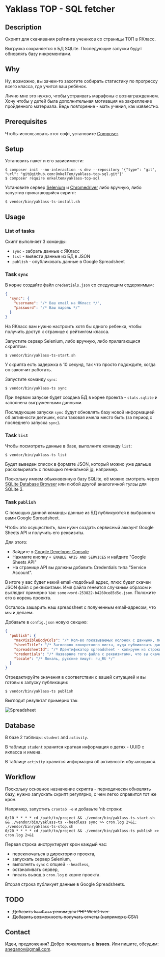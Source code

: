 # Yaklass TOP - SQL fetcher

## Description

Скрипт для скачивания рейтинга учеников со страницы ТОП в ЯКласс.

Выгрузка сохраняется в БД SQLite. Последующие запуски будут обновлять базу инкрементами.

## Why

Ну, возможно, вы зачем-то захотите собирать статистику по прогрессу всего класса, 
где учится ваш ребёнок.

Лично мне это нужно, чтобы устраивать марафоны с вознаграждением. Хочу чтобы 
у детей была дополнительная мотивация на закрепление пройденного материала. 
Ведь повторение - мать учения, как изввестно. 

## Prerequisites

Чтобы использовать этот софт, установите [Composer](https://getcomposer.org/).

## Setup

Установить пакет и его зависимости:

```
$ composer init --no-interaction -s dev --repository '{"type": "git", "url": "git@github.com:OnkelTem/yaklass-top-sql.git"}'
$ composer require onkeltem/yaklass-top-sql
```

Установите сервер [Selenium](http://selenium-release.storage.googleapis.com/index.html) 
и [Chromedriver](https://sites.google.com/a/chromium.org/chromedriver/downloads) либо вручную, 
либо запустив прилагающийся скрипт: 

```
$ vendor/bin/yaklass-ts-install.sh
```

## Usage

### List of tasks

Скипт выполняет 3 команды:

* `sync` - забрать данные с ЯКласс 
* `list` - вывести данные из БД в JSON
* `publish` - опубликовать данные в Google Spreadsheet

### Task `sync`

В корне создайте файл `credentials.json` со следующим содержимым:

```json
{
  "sync": {
    "username": "/* Ваш email на ЯКласс */",
    "password": "/* Ваш пароль */"
  }
}
```

На ЯКласс вам нужно настроить хотя бы одного ребенка, чтобы получить доступ к странице с рейтингом класса. 

Запустите сервер Selenium, либо вручную, либо прилагающися скриптом:

```
$ vendor/bin/yaklass-ts-start.sh
```

У скрипта есть задержка в 10 секунд, так что просто подождите, когда он закончит работать.

Запустите команду `sync`:

```
$ vendor/bin/yaklass-ts sync 
```

При первом запуске будет создана БД в корне проекта - `stats.sqlite` и заполнена 
выгруженными данными.

Последующие запуски `sync` будут обновлять базу новой информацией об активности 
детишек, если таковая имела место быть (за период с последнего запуска `sync`).  

### Task `list`

Чтобы посмотреть данные в базе, выполните команду `list`:
 
```
$ vendor/bin/yaklass-ts list
```

Будет выведен список в формате JSON, который можно уже дальше расковыривать с помощью 
гениальной [jq](https://stedolan.github.io/jq/), например.

Поскольку имеем обыкновенную базу SQLite, её можно смотреть через 
[SQLite Database Browser](https://sqlitebrowser.org/) или любой другой аналогичной
тулзы для SQLite 3. 

### Task `publish`

С помощью данной команды данные из БД публикуются в выбранном вами Google Spreadsheet. 

Чтобы это осуществить, вам нужн создать сервисный аккаунт Google Sheets API и 
получить его реквизиты.

Для этого:

* Зайдите в [Google Developer Console](https://console.developers.google.com/)
* Нажмите кнопку `+ ENABLE APIS AND SERVICES` и найдите "Google Sheets API"
* На странице API вы должны добавить Credentials типа "Service Account".

В итоге у вас будет некий email-подобный адрес, плюс будет скачен JSON файл с реквизитами.
Имя файла генеится случаным образом и выглядит примерно так: `some-word-253822-b4260ce85d5c.json`.
Положите его в корень проекта.

Осталось зашарить наш spreadsheet с полученным email-адресом, что мы и делаем.

Добавьте в `config.json` новую секцию:

```json
{
  "publish": {
    "maxVisibleBodyCols": "/* Кол-во показываемых колонок с данными, по-умолчанию: 50 */",
    "sheetTitle": "/* Заголовок конкретного листа, куда публиковать данные */",
    "spreadsheetId": "/* Идентификатор spreadsheet - копируем из строки адреса */",
    "credentials": "/* Назварние того файла с реквизитами, что вы скачали */",
    "locale": "/* Локаль, русские пишут: ru_RU */"
  }
}
```

Отредактируйте значения в соответствии с вашей ситуацией и вы готовы к запуску публикации:

```
$ vendor/bin/yaklass-ts publish
```

Выглядит результат примерно так:

![Spreadsheet](https://i.gyazo.com/9b7ffa0706e2424daa31ba7e5330a5af.png) 

## Database

В базе 2 таблицы: `student` and `activity`.

В таблице `student` хранится краткая информация о детях - UUID с якласса и имена.

В таблице `activity` хранится информация об активности обучающихся.

## Workflow

Поскольку основное назначение скрипта - периодически обновлять базу, нужно
запускать скрипт регулярно, с чем легко справится тот же крон. 

Например, запустить `crontab -e` и добавьте 'nb строки:
  
```
0/10 * * * * cd /path/to/project && ./vendor/bin/yaklass-ts-start.sh && ./vendor/bin/yaklass-ts --headless sync >> cron.log 2>&1; ./vendor/bin/yaklass-ts-stop.sh
0/20 * * * * cd /path/to/project && ./vendor/bin/yaklass-ts publish >> cron.log 2>&1
```

Первая строка инструктирует крон каждый час:
 
* переключаться в директорию проекта,
* запускать сервер Selenium,
* выполнять `sync` с опцией `--headless`, 
* останаливать сервер,
* писать вывод в `cron.log` в корне проекта.

Вторая строка публикует данные в Google Spreadsheets.

## TODO

* ~~Добавить `headless` режим для PHP WebDriver.~~
* ~~Добавить возможность получать отчеты (например в CSV)~~

## Contact

Идеи, предложения? Добро пожаловать в **Issues**. Или пишите, обсудим: aneganov@gmail.com. 
 

